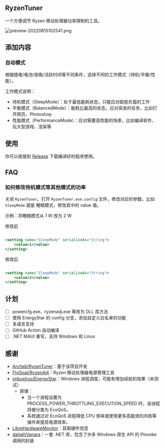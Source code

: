 ## RyzenTuner

一个方便调节 Ryzen 移动处理器功率限制的工具。

![preview-20220815102541.png](https://s2.loli.net/2022/08/15/scp9zgGXNKhtj21.png)

## 添加内容

### 自动模式

根据插电/电池/夜晚/活跃时间等不同条件，选择不同的工作模式（待机/平衡/性能）。

工作模式说明：

* 待机模式（SleepMode）：处于最低能耗状态，只能应对超低负载的工作
* 平衡模式（BalancedMode）：能耗比最高的状态，应对突发的任务，比如打开网页、Photoshop
* 性能模式（PerformanceMode）：应对需要高性能的场景，比如编译软件、玩大型游戏、渲染等

## 使用

你可以直接到 [Release](https://github.com/zqhong/RyzenTuner/releases) 下载编译好的程序使用。

## FAQ

### 如何修改待机模式等其他模式的功率

关闭 `RyzenTuner`。打开 `RyzenTuner.exe.config` 文件，修改对应的参数。比如 `SleepMode` 就是 睡眠模式，修改其中的 value 值。

示例：将睡眠模式从 1 W 改为 2 W

修改前

```xml

<setting name="SleepMode" serializeAs="String">
    <value>1</value>
</setting>
```

修改后

```xml

<setting name="SleepMode" serializeAs="String">
    <value>2</value>
</setting>
```

## 计划

- [ ] powercfg.exe、ryzenadj.exe 等改为 DLL 库方法
- [ ] 使用 EnergyStar 的 config 分支，添加自定义白名单的功能
- [ ] 多语言支持
- [ ] GitHub Action 自动编译
- [ ] .NET MAUI 重写，支持 Windows 和 Linux

## 感谢

* [Archeb/RyzenTuner](https://github.com/Archeb/RyzenTuner)：基于该项目开发
* [FlyGoat/RyzenAdj](https://github.com/FlyGoat/RyzenAdj)：Ryzen 移动处理器电源管理工具
* [imbushuo/EnergyStar](https://github.com/imbushuo/EnergyStar)：Windows 进程调度，可能有增加续航的效果（未测试）
    * 原理：
      * 当一个进程设置为 PROCESS_POWER_THROTTLING_EXECUTION_SPEED 时，该进程将被分类为 EcoQoS。
      * 系统通过对 EcoQoS 进程降低 CPU 频率或使用更多高能效的内核等操作来提高电源效率。
* [LibreHardwareMonitor](https://github.com/LibreHardwareMonitor/LibreHardwareMonitor)：获取硬件信息
* [dahall/Vanara](https://github.com/dahall/Vanara)：一套 .NET 库，包含了许多 Windows 原生 API 的 PInvoke 调用的封装
